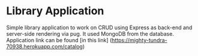 # Library Application

Simple library application to work on CRUD using Express as back-end and server-side rendering via pug. It used MongoDB from the database. Application link can be found [in this link] (https://mighty-tundra-70938.herokuapp.com/catalog)
